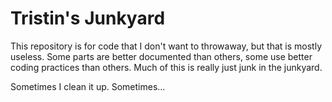 # Tristin's Junkyard

This repository is for code that I don't want to throwaway, but that is mostly useless. 
Some parts are better documented than others, some use better coding practices than others. 
Much of this is really just junk in the junkyard. 

Sometimes I clean it up. Sometimes...